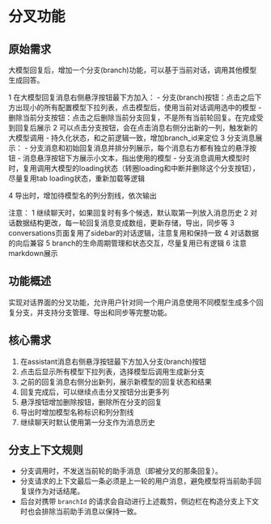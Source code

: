 # 分叉功能

## 原始需求
大模型回复后，增加一个分支(branch)功能，可以基于当前对话，调用其他模型生成回答。


1 在大模型回复消息右侧悬浮按钮最下方加入：
    - 分支(branch)按钮：点击之后下方出现小的所有配置模型下拉列表，点击模型后，使用当前对话调用选中的模型
    - 删除当前分支按钮：点击之后删除当前分支回复，不是所有当前轮回复。在完成受到回复后展示
2 可以点击分支按钮，会在点击消息右侧分出新的一列，触发新的大模型调用
    - 持久化状态，和之前逻辑一致，增加branch_id来定位
3 分支消息展示：
    - 分支消息和初始回复消息并排分列展示，每个消息右方都有独立的悬浮按钮
    - 消息悬浮按钮下方展示小文本，指出使用的模型
    - 分支消息调用大模型时时，复用调用大模型的loading状态（转圈loading和中断并删除这个分支按钮），尽量复用tab loading状态，重新加载等逻辑
    
4 导出时，增加待模型名的列分割线，依次输出

注意：
1 继续聊天时，如果回复时有多个候选，默认取第一列放入消息历史
2 对话数据结构更改，每一轮回复消息变成数组，更新存储，导出，同步等
3 conversations页面复用了sidebar的对话逻辑，注意复用和保持一致
4 对话数据的向后兼容
5 branch的生命周期管理和状态交互，尽量复用已有逻辑
6 注意markdown展示

## 功能概述

实现对话界面的分叉功能，允许用户针对同一个用户消息使用不同模型生成多个回复分支，并支持分支管理、导出和同步等完整功能。

## 核心需求

1. 在assistant消息右侧悬浮按钮最下方加入分支(branch)按钮
2. 点击后显示所有模型下拉列表，选择模型后调用生成新分支
3. 之前的回复消息右侧分出新列，展示新模型的回复状态和结果
4. 回复完成后，可以继续点击分叉按钮分出更多列
5. 悬浮按钮增加删除按钮，删除所在分支的回复
6. 导出时增加模型名称标识和列分割线
7. 继续聊天时默认使用第一分支作为消息历史

## 分支上下文规则

- 分支调用时，不发送当前轮的助手消息（即被分叉的那条回复）。
- 分支请求的上下文最后一条必须是上一轮的用户消息，避免模型将当前助手回复误作为对话结尾。
- 后台对携带 `branchId` 的请求会自动进行上述裁剪，侧边栏在构造分支上下文时也会排除当前助手消息以保持一致。

